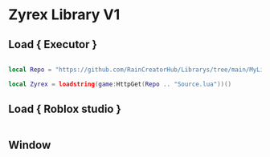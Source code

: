 # Zyrex Library V1

## Load { Executor }
``` lua

local Repo = "https://github.com/RainCreatorHub/Librarys/tree/main/MyLibrarys/V1/"

local Zyrex = loadstring(game:HttpGet(Repo .. "Source.lua"))()
```

## Load { Roblox studio }
``` lua

```

## Window
``` lua

```
